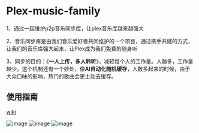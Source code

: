 # Plex-music-family

1、通过一起维护p2p音乐同步库，让plex音乐库越来越强大

2、音乐同步库是由我们音乐爱好者共同维护的一个项目，通过携手共建的方式，让我们的音乐库强大起来，让Plex成为我们免费的随身听

3、同步的目的：《**一人上传，多人聆听**》，减轻每个人的工作量。人越多，工作量越少。这个机制还有一个妙处，像**AI自动化随机缓存**，人数多起来的时候，由于大众口味的影响，热门的歌曲会更主动去缓存。

## 使用指南

[wiki](https://antique-hacksaw-c2a.notion.site/Plex-music-family-029133efa133486db0c3624e4c5521de)

![image](https://user-images.githubusercontent.com/55622355/201292878-a3e511dd-976e-4e0b-970e-f857b1048314.png)
![image](https://user-images.githubusercontent.com/55622355/201292688-ce72de8c-2508-4c68-9f68-aae4b3fe063e.png)
![image](https://user-images.githubusercontent.com/55622355/201292969-87b6a1c4-8258-4b7c-8134-fd95d8869a67.png)
